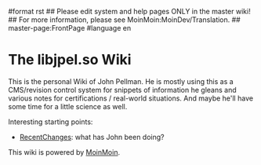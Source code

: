 \#format rst \#\# Please edit system and help pages ONLY in the master wiki! \#\# For more information, please see MoinMoin:MoinDev/Translation. \#\# master-page:FrontPage \#language en

The libjpel.so Wiki
===================

This is the personal Wiki of John Pellman. He is mostly using this as a CMS/revision control system for snippets of information he gleans and various notes for certifications / real-world situations. And maybe he'll have some time for a little science as well.

Interesting starting points:

-   [RecentChanges](../RecentChanges): what has John been doing?

This wiki is powered by [MoinMoin](http://moinmo.in/).
